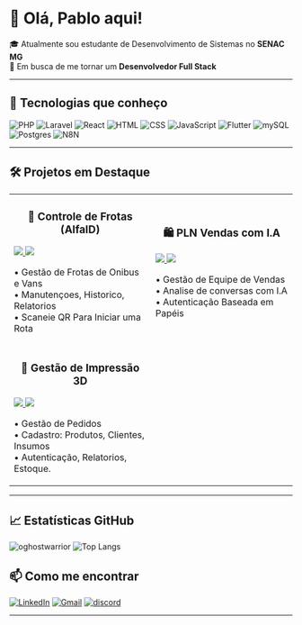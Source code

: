 # 👋 Olá, Pablo aqui!

🎓 Atualmente sou estudante de Desenvolvimento de Sistemas no **SENAC MG**  
🎯 Em busca de me tornar um **Desenvolvedor Full Stack**

---

## 🚀 Tecnologias que conheço
![PHP](https://img.shields.io/badge/PHP-777BB4?style=flat&logo=php&logoColor=white)
![Laravel](https://img.shields.io/badge/Laravel-FF2D20?style=flat&logo=laravel&logoColor=white)
![React](https://img.shields.io/badge/React-20232A?style=flat&logo=react&logoColor=61DAFB)
![HTML](https://img.shields.io/badge/HTML5-E34F26?style=flat&logo=html5&logoColor=white)
![CSS](https://img.shields.io/badge/CSS3-1572B6?style=flat&logo=css3&logoColor=white)
![JavaScript](https://img.shields.io/badge/JavaScript-F7DF1E?style=flat&logo=javascript&logoColor=black)
![Flutter](https://img.shields.io/badge/Flutter-02569B?style=flat&logo=flutter&logoColor=white)
![mySQL](https://shields.io/badge/MySQL-lightgrey?logo=mysql&style=plastic&logoColor=white&labelColor=blue)
![Postgres](https://img.shields.io/badge/PostgreSQL-316192?logo=postgresql&logoColor=white)
![N8N](https://img.shields.io/badge/n8n-workflow%20automation-red)

---

## 🛠 Projetos em Destaque

<!-- 📌 [**Controle de Frotas (AlfaID)**]([https://github.com/vianawill/VIANAforms](https://github.com/vianawill/Rdo---29.04.git))-->

<table>
<tr>
<td width="50%">
<h3 align="center">🚌 Controle de Frotas (AlfaID)</h3>
<p>
<a href="https://github.com/mateusbarret0/controle-frotas-v1/" target="_blank">
<img src="https://img.shields.io/badge/View_on_GitHub-2ea44f?style=for-the-badge&logo=github"/>
</a>
<a href="https://frotasalfa.infy.uk/" target="_blank">
<img src="https://img.shields.io/badge/Live_Demo-brightgreen?style=for-the-badge&logo=vercel"/>
</a>
</p>
<p align="left">
• Gestão de Frotas de Onibus e Vans<br>
• Manutençoes, Historico, Relatorios<br>
• Scaneie QR Para Iniciar uma Rota
</p>
</div>
</td>
<td width="50%">
<h3 align="center">🛍️ PLN Vendas com I.A</h3>
<p>
<a href="https://github.com/oGhostWarrior/DashboardVendas" target="_blank">
<img src="https://img.shields.io/badge/View_on_GitHub-2ea44f?style=for-the-badge&logo=github"/>
</a>
<a href="https://axon-q446.onrender.com/" target="_blank">
<img src="https://img.shields.io/badge/Live_Demo-brightgreen?style=for-the-badge&logo=vercel"/>
</a>
</p>
<p align="left">
• Gestão de Equipe de Vendas<br>
• Analise de conversas com I.A<br>
• Autenticação Baseada em Papéis
</p>
</div>
<tr>
<td width="50%">
<h3 align="center">💼 Gestão de Impressão 3D</h3>
<p>
<a href="https://github.com/oGhostWarrior/figureslab3d" target="_blank">
<img src="https://img.shields.io/badge/View_on_GitHub-2ea44f?style=for-the-badge&logo=github"/>
</a>
<a href="https://figureslab.infy.uk/" target="_blank">
<img src="https://img.shields.io/badge/Live_Demo-brightgreen?style=for-the-badge&logo=vercel"/>
</a>
</p>
<p align="left">
• Gestão de Pedidos<br>
• Cadastro: Produtos, Clientes, Insumos<br>
• Autenticação, Relatorios, Estoque.
</p>
</td>
</tr>
</table>

---

## 📈 Estatísticas GitHub

![oghostwarrior](https://github-readme-streak-stats.herokuapp.com/?user=oghostwarrior&theme=dark)
![Top Langs](https://github-readme-stats.vercel.app/api/top-langs/?username=vianawill&layout=compact&theme=tokyonight)


## 📫 Como me encontrar

[![LinkedIn](https://img.shields.io/badge/LinkedIn-blue?style=flat&logo=linkedin&logoColor=white)](https://www.linkedin.com/in/pablo-assis)
[![Gmail](https://img.shields.io/badge/Gmail-red?style=flat&logo=gmail&logoColor=white)](mailto:assistech.infobr@gmail.com)
[![discord](https://img.shields.io/badge/contact-me-blue?logo=discord&logoColor=white)](https://discordapp.com/users/1148943065424343150)

---
